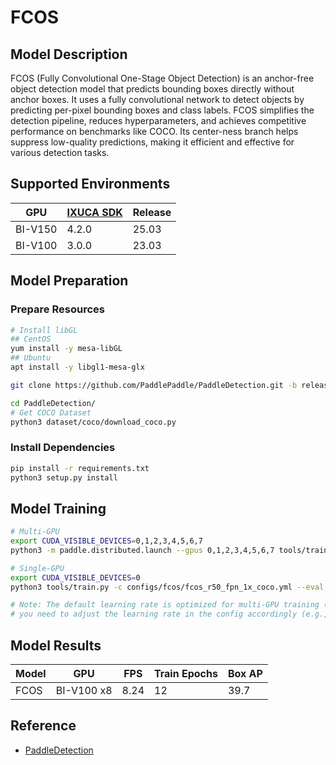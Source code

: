# FCOS

## Model Description

FCOS (Fully Convolutional One-Stage Object Detection) is an anchor-free object detection model that predicts bounding
boxes directly without anchor boxes. It uses a fully convolutional network to detect objects by predicting per-pixel
bounding boxes and class labels. FCOS simplifies the detection pipeline, reduces hyperparameters, and achieves
competitive performance on benchmarks like COCO. Its center-ness branch helps suppress low-quality predictions, making
it efficient and effective for various detection tasks.

## Supported Environments

| GPU    | [IXUCA SDK](https://gitee.com/deep-spark/deepspark#%E5%A4%A9%E6%95%B0%E6%99%BA%E7%AE%97%E8%BD%AF%E4%BB%B6%E6%A0%88-ixuca) | Release |
|--------|-----------|---------|
| BI-V150 | 4.2.0     |  25.03  |
| BI-V100 | 3.0.0     |  23.03  |

## Model Preparation

### Prepare Resources

```bash
# Install libGL
## CentOS
yum install -y mesa-libGL
## Ubuntu
apt install -y libgl1-mesa-glx

git clone https://github.com/PaddlePaddle/PaddleDetection.git -b release2.6 --depth=1

cd PaddleDetection/
# Get COCO Dataset
python3 dataset/coco/download_coco.py
```

### Install Dependencies

```bash
pip install -r requirements.txt
python3 setup.py install
```

## Model Training

```bash
# Multi-GPU
export CUDA_VISIBLE_DEVICES=0,1,2,3,4,5,6,7
python3 -m paddle.distributed.launch --gpus 0,1,2,3,4,5,6,7 tools/train.py -c configs/fcos/fcos_r50_fpn_1x_coco.yml --eval

# Single-GPU
export CUDA_VISIBLE_DEVICES=0
python3 tools/train.py -c configs/fcos/fcos_r50_fpn_1x_coco.yml --eval

# Note: The default learning rate is optimized for multi-GPU training (8x GPU). If using single GPU training,
# you need to adjust the learning rate in the config accordingly (e.g., divide by 8).
```

## Model Results

 | Model | GPU        | FPS  | Train Epochs | Box AP |
 |-------|------------|------|--------------|--------|
 | FCOS  | BI-V100 x8 | 8.24 | 12           | 39.7   |

## Reference

- [PaddleDetection](https://github.com/PaddlePaddle/PaddleDetection)